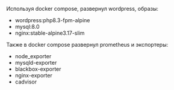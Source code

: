 Используя docker compose, развернул wordpress, образы:
- wordpress:php8.3-fpm-alpine
- mysql:8.0
- nginx:stable-alpine3.17-slim

Также в docker compose развернул prometheus и экспортеры:
- node_exporter
- mysqld-exporter
- blackbox-exporter
- nginx-exporter
- cadvisor